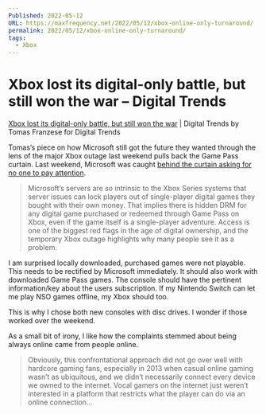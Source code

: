 ```yaml
---
Published: 2022-05-12
URL: https://maxfrequency.net/2022/05/12/xbox-online-only-turnaround/
permalink: 2022/05/12/xbox-online-only-turnaround/
tags:
  - Xbox
---
```

# Xbox lost its digital-only battle, but still won the war – Digital Trends

[Xbox lost its digital-only battle, but still won the war](https://www.digitaltrends.com/gaming/xbox-one-xbox-series-x-s-always-online/) | Digital Trends by Tomas Franzese for Digital Trends

Tomas’s piece on how Microsoft still got the future they wanted through the lens of the major Xbox outage last weekend pulls back the Game Pass curtain. Last weekend, Microsoft was caught [behind the curtain asking for no one to pay attention](https://youtube.com/watch?v=-RQxD4Ff7dY&t=62).

> Microsoft’s servers are so intrinsic to the Xbox Series systems that server issues can lock players out of single-player digital games they bought with their own money. That implies there is hidden DRM for any digital game purchased or redeemed through Game Pass on Xbox, even if the game itself is a single-player adventure. Access is one of the biggest red flags in the age of digital ownership, and the temporary Xbox outage highlights why many people see it as a problem.

I am surprised locally downloaded, purchased games were not playable. This needs to be rectified by Microsoft immediately. It should also work with downloaded Game Pass games. The console should have the pertinent information/key about the users subscription. If my Nintendo Switch can let me play NSO games offline, my Xbox should too.

This is why I chose both new consoles with disc drives. I wonder if those worked over the weekend.

As a small bit of irony, I like how the complaints stemmed about being always online came from people online.

> Obviously, this confrontational approach did not go over well with hardcore gaming fans, especially in 2013 when casual online gaming wasn’t as ubiquitous, and we didn’t necessarily connect every device we owned to the internet. Vocal gamers on the internet just weren’t interested in a platform that restricts what the player can do via an online connection…